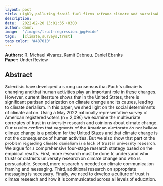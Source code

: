 ```yaml
---
layout: post
title: Highly polluting fossil fuel firms reframe climate and sustainability communication on social media
description: 
date:   2022-02-20 15:01:35 +0300
author: danny
image:  '/images/trust-regression.jpg#wide'
tags:   [climate,surveys,trust]
tags_color: '#487010'
---
```


<b>Authors:</b> R. Michael Alvarez, Ramit Debneu, Daniel Ebanks <br>
<b>Paper:</b> Under Review

## Abstract

Scientists have developed a strong consensus that Earth's climate is changing and that human activities play an important role in these changes. However, current literature shows that in the United States, there is significant partisan polarization on climate change and its causes, leading to climate denialism. In this paper, we shed light on the social determinants of climate action. Using a May 2022 nationally representative survey of American registered voters (n = 2,096) we examine the multivariate correlates of trust in university research and opinions about climate change. Our results confirm that segments of the American electorate do not believe climate change is a problem for the United States and that climate change is not the consequence of human activities. But we also show that part of the problem regarding climate denialism is a lack of trust in university research. We argue for a comprehensive four-stage research strategy based on the empirical results. First, more research must be done to understand who trusts or distrusts university research on climate change and who is persuadable. Second, more research is needed on climate communication framing and messaging. Third, additional research on appropriate messaging is necessary. Finally, we need to develop a culture of trust in climate research and how it is communicated across all levels of education.   